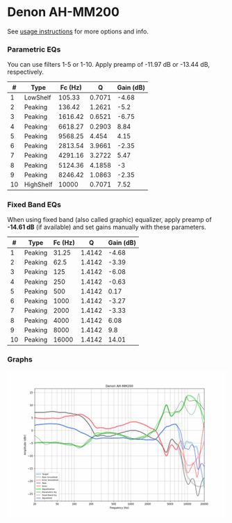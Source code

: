 # Denon AH-MM200
See [usage instructions](https://github.com/jaakkopasanen/AutoEq#usage) for more options and info.

### Parametric EQs
You can use filters 1-5 or 1-10. Apply preamp of -11.97 dB or -13.44 dB, respectively.

|   # | Type      |   Fc (Hz) |      Q |   Gain (dB) |
|-----|-----------|-----------|--------|-------------|
|   1 | LowShelf  |    105.33 | 0.7071 |       -4.68 |
|   2 | Peaking   |    136.42 | 1.2621 |       -5.2  |
|   3 | Peaking   |   1616.42 | 0.6521 |       -6.75 |
|   4 | Peaking   |   6618.27 | 0.2903 |        8.84 |
|   5 | Peaking   |   9568.25 | 4.454  |        4.15 |
|   6 | Peaking   |   2813.54 | 3.9661 |       -2.35 |
|   7 | Peaking   |   4291.16 | 3.2722 |        5.47 |
|   8 | Peaking   |   5124.36 | 4.1858 |       -3    |
|   9 | Peaking   |   8246.42 | 1.0863 |       -2.35 |
|  10 | HighShelf |  10000    | 0.7071 |        7.52 |

### Fixed Band EQs
When using fixed band (also called graphic) equalizer, apply preamp of **-14.61 dB** (if available) and set gains manually with these parameters.

|   # | Type    |   Fc (Hz) |      Q |   Gain (dB) |
|-----|---------|-----------|--------|-------------|
|   1 | Peaking |     31.25 | 1.4142 |       -4.68 |
|   2 | Peaking |     62.5  | 1.4142 |       -3.39 |
|   3 | Peaking |    125    | 1.4142 |       -6.08 |
|   4 | Peaking |    250    | 1.4142 |       -0.63 |
|   5 | Peaking |    500    | 1.4142 |        0.17 |
|   6 | Peaking |   1000    | 1.4142 |       -3.27 |
|   7 | Peaking |   2000    | 1.4142 |       -3.33 |
|   8 | Peaking |   4000    | 1.4142 |        6.08 |
|   9 | Peaking |   8000    | 1.4142 |        9.8  |
|  10 | Peaking |  16000    | 1.4142 |       14.01 |

### Graphs
![](./Denon%20AH-MM200.png)
